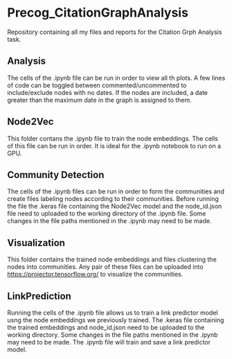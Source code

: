 # Precog_CitationGraphAnalysis
Repository containing all my files and reports for the Citation Grph Analysis task.

## Analysis
The cells of the .ipynb file can be run in order to view all th plots. A few lines of code can be toggled between commented/uncommented to include/exclude nodes with no dates. If the nodes are included, a date greater than the maximum date in the graph is assigned to them.

## Node2Vec
This folder contans the .ipynb file to train the node embeddings. The cells of this file can be run in order. It is ideal for the .ipynb notebook to run on a GPU. 

## Community Detection
The cells of the .ipynb files can be run in order to form the communities and create files labeling nodes according to their communities. Before running the file the .keras file containing the Node2Vec model and the node_id.json file need to uploaded to the working directory of the .ipynb file. Some changes in the file paths mentioned in the .ipynb may need to be made.

## Visualization
This folder contains the trained node embeddings and files clustering the nodes into communities. Any pair of these files can be uploaded into https://projector.tensorflow.org/ to visualize the communities.

## LinkPrediction
Running the cells of the .ipynb file allows us to train a link predictor model usng the node embeddings we previously trained. The .keras file containing the trained embeddings and node_id.json need to be uploaded to the working directory.  Some changes in the file paths mentioned in the .ipynb may need to be made. The .ipynb file will train and save a link predictor model.




